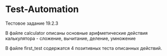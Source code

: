 # Test-Automation

Тестовое задание 19.2.3

В файле calculator описаны основные арифметические действия калькулятора - сложение, вычитание, деление, умножение

В файле first_test содержатся 4 позитивных теста описанных действий. 
